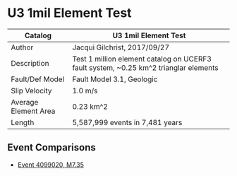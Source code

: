 # U3 1mil Element Test
| Catalog | U3 1mil Element Test |
|-----|-----|
| Author | Jacqui Gilchrist, 2017/09/27 |
| Description | Test 1 million element catalog on UCERF3 fault system, ~0.25 km^2 trianglar elements |
| Fault/Def Model | Fault Model 3.1, Geologic |
| Slip Velocity | 1.0 m/s |
| Average Element Area | 0.23 km^2 |
| Length | 5,587,999 events in 7,481 years |

## Event Comparisons
* [Event 4099020, M7.35](event_4099020/)
